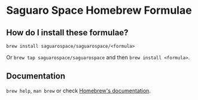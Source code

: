 # Saguaro Space Homebrew Formulae

## How do I install these formulae?

`brew install saguarospace/saguarospace/<formula>`

Or `brew tap saguarospace/saguarospace` and then `brew install <formula>`.

## Documentation

`brew help`, `man brew` or check [Homebrew's documentation](https://docs.brew.sh).
